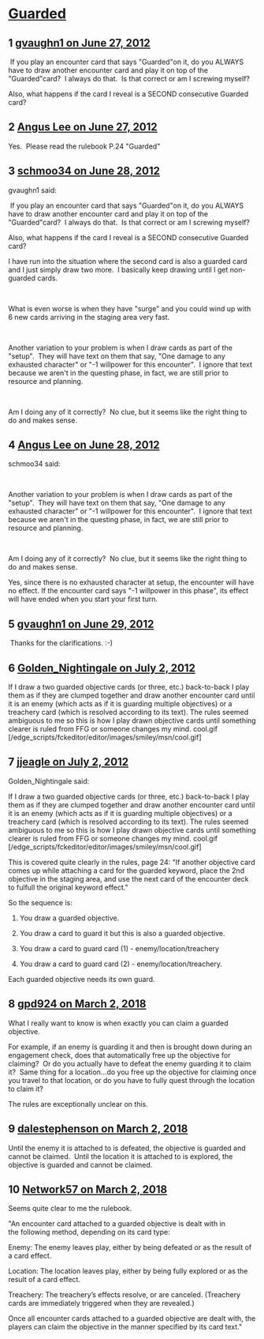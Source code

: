 # [Guarded](https://community.fantasyflightgames.com/topic/66678-guarded/)

## 1 [gvaughn1 on June 27, 2012](https://community.fantasyflightgames.com/topic/66678-guarded/?do=findComment&comment=650763)

 If you play an encounter card that says "Guarded"on it, do you ALWAYS have to draw another encounter card and play it on top of the "Guarded"card?  I always do that.  Is that correct or am I screwing myself?

Also, what happens if the card I reveal is a SECOND consecutive Guarded card?

## 2 [Angus Lee on June 27, 2012](https://community.fantasyflightgames.com/topic/66678-guarded/?do=findComment&comment=650793)

Yes.  Please read the rulebook P.24 "Guarded"

## 3 [schmoo34 on June 28, 2012](https://community.fantasyflightgames.com/topic/66678-guarded/?do=findComment&comment=651346)

gvaughn1 said:

 If you play an encounter card that says "Guarded"on it, do you ALWAYS have to draw another encounter card and play it on top of the "Guarded"card?  I always do that.  Is that correct or am I screwing myself?

Also, what happens if the card I reveal is a SECOND consecutive Guarded card?



I have run into the situation where the second card is also a guarded card and I just simply draw two more.  I basically keep drawing until I get non-guarded cards.

 

What is even worse is when they have "surge" and you could wind up with 6 new cards arriving in the staging area very fast.

 

Another variation to your problem is when I draw cards as part of the "setup".  They will have text on them that say, "One damage to any exhausted character" or "-1 willpower for this encounter".  I ignore that text because we aren't in the questing phase, in fact, we are still prior to resource and planning.

 

Am I doing any of it correctly?  No clue, but it seems like the right thing to do and makes sense. 

## 4 [Angus Lee on June 28, 2012](https://community.fantasyflightgames.com/topic/66678-guarded/?do=findComment&comment=651352)

schmoo34 said:

 

Another variation to your problem is when I draw cards as part of the "setup".  They will have text on them that say, "One damage to any exhausted character" or "-1 willpower for this encounter".  I ignore that text because we aren't in the questing phase, in fact, we are still prior to resource and planning.

 

Am I doing any of it correctly?  No clue, but it seems like the right thing to do and makes sense. 



Yes, since there is no exhausted character at setup, the encounter will have no effect. If the encounter card says "-1 willpower in this phase", its effect will have ended when you start your first turn.

## 5 [gvaughn1 on June 29, 2012](https://community.fantasyflightgames.com/topic/66678-guarded/?do=findComment&comment=651389)

 Thanks for the clarifications. :-)

## 6 [Golden_Nightingale on July 2, 2012](https://community.fantasyflightgames.com/topic/66678-guarded/?do=findComment&comment=652644)

If I draw a two guarded objective cards (or three, etc.) back-to-back I play them as if they are clumped together and draw another encounter card until it is an enemy (which acts as if it is guarding multiple objectives) or a treachery card (which is resolved according to its text). The rules seemed ambiguous to me so this is how I play drawn objective cards until something clearer is ruled from FFG or someone changes my mind. cool.gif [/edge_scripts/fckeditor/editor/images/smiley/msn/cool.gif]

## 7 [jjeagle on July 2, 2012](https://community.fantasyflightgames.com/topic/66678-guarded/?do=findComment&comment=652740)

Golden_Nightingale said:

If I draw a two guarded objective cards (or three, etc.) back-to-back I play them as if they are clumped together and draw another encounter card until it is an enemy (which acts as if it is guarding multiple objectives) or a treachery card (which is resolved according to its text). The rules seemed ambiguous to me so this is how I play drawn objective cards until something clearer is ruled from FFG or someone changes my mind. cool.gif [/edge_scripts/fckeditor/editor/images/smiley/msn/cool.gif]



This is covered quite clearly in the rules, page 24: "If another objective card comes up while attaching a card for the guarded keyword, place the 2nd objective in the staging area, and use the next card of the encounter deck to fulfull the original keyword effect."

So the sequence is:

1. You draw a guarded objective.

2. You draw a card to guard it but this is also a guarded objective.

3. You draw a card to guard card (1) - enemy/location/treachery

4. You draw a card to guard card (2) - enemy/location/treachery.

Each guarded objective needs its own guard.

## 8 [gpd924 on March 2, 2018](https://community.fantasyflightgames.com/topic/66678-guarded/?do=findComment&comment=3234596)

What I really want to know is when exactly you can claim a guarded objective.

For example, if an enemy is guarding it and then is brought down during an engagement check, does that automatically free up the objective for claiming?  Or do you actually have to defeat the enemy guarding it to claim it?  Same thing for a location...do you free up the objective for claiming once you travel to that location, or do you have to fully quest through the location to claim it?

The rules are exceptionally unclear on this.

## 9 [dalestephenson on March 2, 2018](https://community.fantasyflightgames.com/topic/66678-guarded/?do=findComment&comment=3234614)

Until the enemy it is attached to is defeated, the objective is guarded and cannot be claimed.  Until the location it is attached to is explored, the objective is guarded and cannot be claimed.

## 10 [Network57 on March 2, 2018](https://community.fantasyflightgames.com/topic/66678-guarded/?do=findComment&comment=3234801)

Seems quite clear to me the rulebook.

"An encounter card attached to a guarded objective is dealt with in the following method, depending on its card type:

Enemy: The enemy leaves play, either by being defeated or as the result of a card effect.

Location: The location leaves play, either by being fully explored or as the result of a card effect.

Treachery: The treachery’s effects resolve, or are canceled. (Treachery cards are immediately triggered when they are revealed.)

Once all encounter cards attached to a guarded objective are dealt with, the players can claim the objective in the manner specified by its card text."

